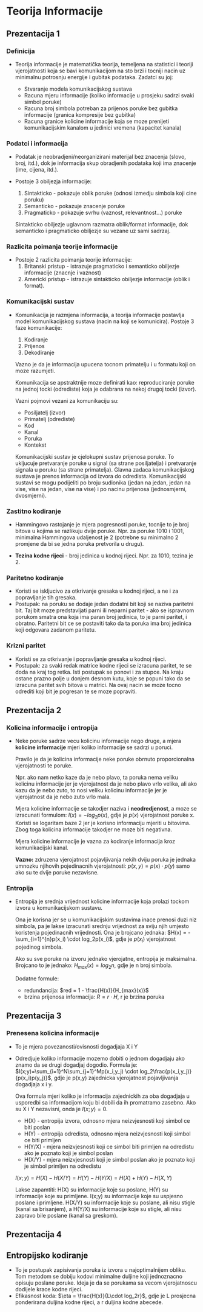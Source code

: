 # Teorija Informacije

## Prezentacija 1

### Definicija

- Teorija informacije je matematička teorija, temeljena na statistici i teoriji vjerojatnosti
  koja se bavi komunikacijom na sto brzi i tocniji nacin uz minimalnu potrosnju energije i gubitak podataka. Zadatci su joj:

  - Stvaranje modela komunikacijskog sustava
  - Racuna mjeru informacije (koliko informacije u prosjeku sadrzi svaki simbol poruke)
  - Racuna broj simbola potreban za prijenos poruke bez gubitka informacije (granica kompresije bez gubitka)
  - Racuna granice kolicine informacije koja se moze prenijeti komunikacijskim kanalom u jedinici vremena (kapacitet kanala)

### Podatci i informacija

- Podatak je neobradjeni/neorganizirani materijal bez znacenja (slovo, broj, itd.), dok je informacija skup obradjenih podataka koji ima znacenje (ime, cijena, itd.).
- Postoje 3 obiljezja informacije:

  1. Sintakticko - pokazuje oblik poruke (odnosi izmedju simbola koji cine poruku)
  2. Semanticko - pokazuje znacenje poruke
  3. Pragmaticko - pokazuje svrhu (vaznost, relevantnost...) poruke

  Sintakticko obiljezje uglavnom razmatra oblik/format informacije, dok semanticko i pragmaticko obiljezje su vezane uz sami sadrzaj.

### Razlicita poimanja teorije informacije

- Postoje 2 razlicita poimanja teorije informacije:
  1.  Britanski pristup - istrazuje pragmaticko i semanticko obiljezje informacije (znacnje i vaznost)
  2.  Americki pristup - istrazuje sintakticko obiljezje informacije (oblik i format).

### Komunikacijski sustav

- Komunikacija je razmjena informacija, a teorija informacije postavlja model komunikacijskog sustava (nacin na koji se komunicira). Postoje 3 faze komunikacije:

  1.  Kodiranje
  2.  Prijenos
  3.  Dekodiranje

  Vazno je da je informacija upucena tocnom primatelju i u formatu koji on moze razumjeti.

  Komunikacija se apstraktnije moze definirati kao: reproduciranje poruke na jednoj tocki (odrediste) koja je odabrana na nekoj drugoj tocki (izvor).

  Vazni pojmovi vezani za komunikaciju su:

  - Posiljatelj (izvor)
  - Primatelj (odrediste)
  - Kod
  - Kanal
  - Poruka
  - Kontekst

  Komunikacijski sustav je cjelokupni sustav prijenosa poruke. To ukljucuje pretvaranje poruke u signal (sa strane posiljatelja) i pretvaranje signala u poruku (sa strane primatelja). Glavna zadaca komunikacijskog sustava je prenos informacija od izvora do odredista. Komunikacijski sustavi se mogu podijeliti po broju sudionika (jedan na jedan, jedan na vise, vise na jedan, vise na vise) i po nacinu prijenosa (jednosmjerni, dvosmjerni).

### Zastitno kodiranje

- Hammingovo rastojanje je mjera pogresnosti poruke, tocnije to je broj bitova u kojima se razlikuju dvije poruke. Npr. za poruke 1010 i 1001, minimalna Hammingova udaljenost je 2 (potrebne su minimalno 2 promjene da bi se jedna poruka pretvorila u drugu).

- **Tezina kodne rijeci** - broj jedinica u kodnoj rijeci. Npr. za 1010, tezina je 2.

### Paritetno kodiranje

- Koristi se iskljucivo za otkrivanje gresaka u kodnoj rijeci, a ne i za popravljanje tih gresaka.
- Postupak: na poruku se dodaje jedan dodatni bit koji se naziva paritetni bit. Taj bit moze predstavljati parni ili neparni paritet - ako se ispravnom porukom smatra ona koja ima paran broj jedinica, to je parni paritet, i obratno. Paritetni bit ce se postaviti tako da ta poruka ima broj jedinica koji odgovara zadanom paritetu.

### Krizni paritet

- Koristi se za otkrivanje i popravljanje gresaka u kodnoj rijeci.
- Postupak: za svaki redak matrice kodne rijeci se izracuna paritet, te se doda na kraj tog retka. Isti postupak se ponovi i za stupce. Na kraju ostane prazno polje u donjem desnom kutu, koje se popuni tako da se izracuna paritet svih bitova u matrici. Na ovaj nacin se moze tocno odrediti koji bit je pogresan te se moze popraviti.

## Prezentacija 2

### Kolicina informacije i entropija

- Neke poruke sadrze vecu kolicinu informacije nego druge, a mjera **kolicine informacije** mjeri koliko informacije se sadrzi u poruci.

  Pravilo je da je kolicina informacije neke poruke obrnuto proporcionalna vjerojatnosti te poruke.

  Npr. ako nam netko kaze da je nebo plavo, ta poruka nema veliku kolicinu informacije jer je vjerojatnost da je nebo plavo vrlo velika, ali ako kazu da je nebo zuto, to nosi veliku kolicinu informacije jer je vjerojatnost da je nebo zuto vrlo mala.

  Mjera kolicine informacije se takodjer naziva i **neodredjenost**, a moze se izracunati formulom: $I(x)=-log_2p(x)$, gdje je $p(x)$ vjerojatnost poruke x. Koristi se logaritam baze 2 jer je korisno informaciju mjeriti u bitovima. Zbog toga kolicina informacije takodjer ne moze biti negativna.

  Mjera kolicine informacije je vazna za kodiranje informacija kroz komunikacijski kanal.

  **Vazno:** zdruzena vjerojatnost pojavljivanja nekih dviju poruka je jednaka umnozku njihovih pojedinacnih vjerojatnosti: $p(x,y) = p(x) \cdot p(y)$ samo ako su te dvije poruke nezavisne.

### Entropija

- Entropija je srednja vrijednost kolicine informacije koja prolazi tockom izvora u komunikacijskom sustavu.

  Ona je korisna jer se u komunikacijskim sustavima inace prenosi duzi niz simbola, pa je lakse izracunati srednju vrijednost za sviju njih umjesto koristenja pojedinacnih vrijednosti. Ona je brojcano jednaka: $H(x) = -\sum_{i=1}^{n}p(x_i) \cdot log_2p(x_i)$, gdje je $p(x_i)$ vjerojatnost pojedinog simbola.

  Ako su sve poruke na izvoru jednako vjerojatne, entropija je maksimalna. Brojcano to je jednako: $H_{max}(x) = log_2n$, gdje je n broj simbola.

  Dodatne formule:

  - redundancija: $red = 1 - \frac{H(x)}{H_{max}(x)}$
  - brzina prijenosa informacija: $R = r \cdot H$, r je brzina poruka

## Prezentacija 3

### Prenesena kolicina informacije

- To je mjera povezanosti/ovisnosti dogadjaja X i Y
- Odredjuje koliko informacije mozemo dobiti o jednom dogadjaju ako znamo da se drugi dogadjaj dogodio. Formula je: $I(x;y)=\sum_{i=1}^N\sum_{j=1}^Mp(x_i,y_j) \cdot log_2\frac{p(x_i,y_j)}{p(x_i)p(y_j)}$, gdje je p(x,y) zajednicka vjerojatnost pojavljivanja dogadjaja x i y.

  Ova formula mjeri koliko je informacija zajednickih za oba dogadjaja u usporedbi sa informacijom koju bi dobili da ih promatramo zasebno. Ako su X i Y nezavisni, onda je $I(x;y)=0$.

  - H(X) - entropija izvora, odnosno mjera neizvjesnosti koji simbol ce biti poslan
  - H(Y) - entropija odredista, odnosno mjera neizvjesnosti koji simbol ce biti primljen
  - H(Y/X) - mjera neizvjesnosti koji ce simbol biti primljen na odredistu ako je poznato koji je simbol poslan
  - H(X/Y) - mjera neizvjesnosti koji je simbol poslan ako je poznato koji je simbol primljen na odredistu

  $I(x;y) = H(X) - H(X/Y) = H(Y) - H(Y/X) = H(X) + H(Y) - H(X,Y)$

  Lakse zapamtiti: H(X) su informacije koje su poslane, H(Y) su informacije koje su primljene. I(x;y) su informacije koje su uspjesno poslane i primljene. H(X/Y) su informacije koje su poslane, ali nisu stigle (kanal sa brisanjem), a H(Y/X) su informacije koje su stigle, ali nisu zapravo bile poslane (kanal sa greskom).

## Prezentacija 4

## Entropijsko kodiranje

- To je postupak zapisivanja poruka iz izvora u najoptimalnijem obliku. Tom metodom se dobiju kodovi minimalne duljine koji jednoznacno opisuju poslane poruke. Ideja je da se porukama sa vecom vjerojatnoscu dodijele krace kodne rijeci.
- Efikasnost koda: $\eta = \frac{H(x)}{L\cdot log_2r}$, gdje je L prosjecna ponderirana duljina kodne rijeci, a r duljina kodne abecede.
